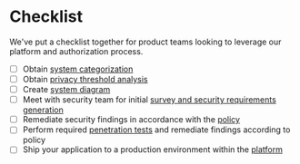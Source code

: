 # Checklist

We've put a checklist together for product teams looking to leverage our platform and authorization process.

- [ ] Obtain [system categorization](categorization.md)
- [ ] Obtain [privacy threshold analysis](privacy.md) 
- [ ] Create [system diagram](diagram.md)
- [ ] Meet with security team for initial [survey and security requirements generation](selection.md)
- [ ] Remediate security findings in accordance with the [policy](policy.md)
- [ ] Perform required [penetration tests](testing.md) and remediate findings according to policy
- [ ] Ship your application to a production environment within the [platform](platform.md)
